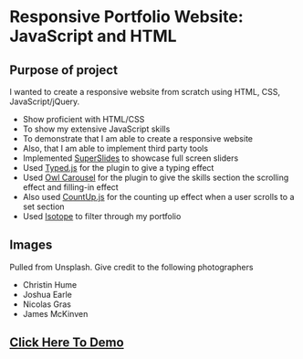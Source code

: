 # Responsive Portfolio Website: JavaScript and HTML

## Purpose of project

I wanted to create a responsive website from scratch using HTML, CSS, JavaScript/jQuery.

- Show proficient with HTML/CSS
- To show my extensive JavaScript skills
- To demonstrate that I am able to create a responsive website
- Also, that I am able to implement third party tools
- Implemented [SuperSlides](https://github.com/nicinabox/superslides) to showcase full screen sliders
- Used [Typed.js](https://github.com/mattboldt/typed.js/) for the plugin to give a typing effect
- Used [Owl Carousel](https://owlcarousel2.github.io/OwlCarousel2/) for the plugin to give the skills section the scrolling effect and filling-in effect
- Also used [CountUp.js](https://github.com/inorganik/CountUp.js) for the counting up effect when a user scrolls to a set section
- Used [Isotope](https://isotope.metafizzy.co/) to filter through my portfolio

## Images

Pulled from Unsplash.  Give credit to the following photographers

- Christin Hume
- Joshua Earle
- Nicolas Gras
- James McKinven  

## [Click Here To Demo](https://vronney.github.io/responsive_portfolio/)